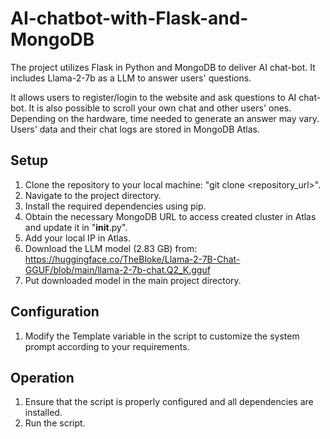 # AI-chatbot-with-Flask-and-MongoDB
The project utilizes Flask in Python and MongoDB to deliver AI chat-bot. It includes Llama-2-7b as a LLM to answer users' questions.

It allows users to register/login to the website and ask questions to AI chat-bot.
It is also possible to scroll your own chat and other users' ones. 
Depending on the hardware, time needed to generate an answer may vary. 
Users' data and their chat logs are stored in MongoDB Atlas.

## Setup
1. Clone the repository to your local machine:
"git clone <repository_url>".
2. Navigate to the project directory.
3. Install the required dependencies using pip.
4. Obtain the necessary MongoDB URL to access created cluster in Atlas and update it in "__init__.py".
5. Add your local IP in Atlas. 
6. Download the LLM model (2.83 GB) from:
   https://huggingface.co/TheBloke/Llama-2-7B-Chat-GGUF/blob/main/llama-2-7b-chat.Q2_K.gguf
7. Put downloaded model in the main project directory.
## Configuration
1. Modify the Template variable in the script to customize the system prompt according to your requirements.
## Operation
1. Ensure that the script is properly configured and all dependencies are installed.
2. Run the script.

